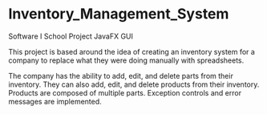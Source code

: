 # Inventory_Management_System
Software I School Project
JavaFX GUI

This project is based around the idea of creating an inventory system for a company to replace what they were doing manually with spreadsheets.

The company has the ability to add, edit, and delete parts from their inventory.
They can also add, edit, and delete products from their inventory. Products are composed of multiple parts.
Exception controls and error messages are implemented.
